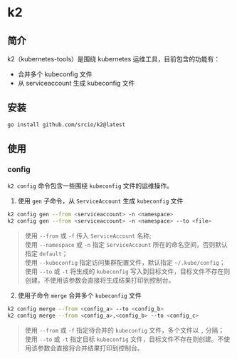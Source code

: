 # k2  
## 简介
k2（kubernetes-tools）是围绕 kubernetes 运维工具，目前包含的功能有：
- 合并多个 kubeconfig 文件
- 从 serviceaccount 生成 kubeconfig 文件
## 安装
```bash
go install github.com/srcio/k2@latest
```
## 使用
### config
`k2 config` 命令包含一些围绕 `kubeconfig` 文件的运维操作。
1. 使用 `gen` 子命令，从 `ServiceAccount` 生成 `kubeconfig` 文件
```bash
k2 config gen --from <serviceaccount> -n <namespace>
k2 config gen --from <serviceaccount> -n <namespace> --to <file>
```
> 使用 `--from` 或 `-f` 传入 `ServiceAccount` 名称;  
> 使用 `--namespace` 或 `-n` 指定 `ServiceAccount` 所在的命名空间，否则默认指定 `default`；  
> 使用 `--kubeconfig` 指定访问集群配置文件，默认指定 `~/.kube/config`；
> 使用 `--to` 或 `-t` 将生成的 `kubeconfig` 写入到目标文件，目标文件不存在则创建。不使用该参数会直接将生成结果打印到控制台。

2. 使用子命令 `merge` 合并多个 `kubeconfig` 文件
```bash
k2 config merge --from <config_a> --to <config_b>
k2 config merge --from <config_a>,<config_b> --to <config_c>
```
> 使用 `--from` 或 `-f` 指定待合并的 `kubeconfig` 文件，多个文件以 `,` 分隔；  
> 使用 `--to` 或 `-t` 指定目标 `kubeconfig` 文件，目标文件不存在则创建。不使用该参数会直接将合并结果打印到控制台。